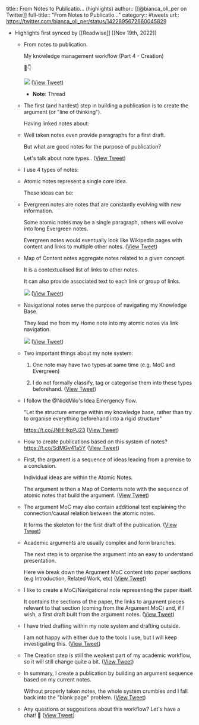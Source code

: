 title:: From Notes to Publicatio... (highlights)
author:: [[@bianca_oli_per on Twitter]]
full-title:: "From Notes to Publicatio..."
category:: #tweets
url:: https://twitter.com/bianca_oli_per/status/1422895672660045829

- Highlights first synced by [[Readwise]] [[Nov 19th, 2022]]
	- From notes to publication.
	  
	  My knowledge management workflow (Part 4 - Creation)
	  
	  🧵👇 
	  
	  ![](https://pbs.twimg.com/media/E78kEqzWUAYY5o5.jpg) ([View Tweet](https://twitter.com/bianca_oli_per/status/1422895672660045829))
		- **Note**: Thread
	- The first (and hardest) step in building a publication is to create the argument (or "line of thinking").
	  
	  Having linked notes about:
	- Well taken notes even provide paragraphs for a first draft.
	  
	  But what are good notes for the purpose of publication?
	  
	  Let's talk about note types.. ([View Tweet](https://twitter.com/bianca_oli_per/status/1422895677168881665))
	- I use 4 types of notes:
	- Atomic notes represent a single core idea.
	  
	  These ideas can be:
	- Evergreen notes are notes that are constantly evolving with new information.
	  
	  Some atomic notes may be a single paragraph, others will evolve into long Evergreen notes.
	  
	  Evergreen notes would eventually look like Wikipedia pages with content and links to multiple other notes. ([View Tweet](https://twitter.com/bianca_oli_per/status/1422895681182834694))
	- Map of Content notes aggregate notes related to a given concept.
	  
	  It is a contextualised list of links to other notes.
	  
	  It can also provide associated text to each link or group of links. 
	  
	  ![](https://pbs.twimg.com/media/E78kFmmWUAA6mgP.jpg) ([View Tweet](https://twitter.com/bianca_oli_per/status/1422895688699023365))
	- Navigational notes serve the purpose of navigating my Knowledge Base.
	  
	  They lead me from my Home note into my atomic notes via link navigation. 
	  
	  ![](https://pbs.twimg.com/media/E78kGF1X0AA83bN.jpg) ([View Tweet](https://twitter.com/bianca_oli_per/status/1422895697930637313))
	- Two important things about my note system:
	  
	  1. One note may have two types at same time (e.g. MoC and Evergreen)
	  
	  2. I do not formally classify, tag or categorise them into these types beforehand. ([View Tweet](https://twitter.com/bianca_oli_per/status/1422895700740820992))
	- I follow the @NickMilo's Idea Emergency flow.
	  
	  "Let the structure emerge within my knowledge base, rather than try to organise everything beforehand into a rigid structure"
	  
	  https://t.co/JNHHkpPJ23 ([View Tweet](https://twitter.com/bianca_oli_per/status/1422895702175277059))
	- How to create publications based on this system of notes? https://t.co/SdMGv41a5Y ([View Tweet](https://twitter.com/bianca_oli_per/status/1422895711939661826))
	- First, the argument is a sequence of ideas leading from a premise to a conclusion.
	  
	  Individual ideas are within the Atomic Notes.
	  
	  The argument is then a Map of Contents note with the sequence of atomic notes that build the argument. ([View Tweet](https://twitter.com/bianca_oli_per/status/1422895714640801794))
	- The argument MoC may also contain additional text explaining the connection/causal relation between the atomic notes.
	  
	  It forms the skeleton for the first draft of the publication. ([View Tweet](https://twitter.com/bianca_oli_per/status/1422895715915796482))
	- Academic arguments are usually complex and form branches.
	  
	  The next step is to organise the argument into an easy to understand presentation.
	  
	  Here we break down the Argument MoC content into paper sections (e.g Introduction, Related Work, etc) ([View Tweet](https://twitter.com/bianca_oli_per/status/1422895717278945286))
	- I like to create a MoC/Navigational note representing the paper itself.
	  
	  It contains the sections of the paper, the links to argument pieces relevant to that section (coming from the Argument MoC) and, if I wish, a first draft built from the argument notes. ([View Tweet](https://twitter.com/bianca_oli_per/status/1422895718751260676))
	- I have tried drafting within my note system and drafting outside. 
	  
	  I am not happy with either due to the tools I use, but I will keep investigating this. ([View Tweet](https://twitter.com/bianca_oli_per/status/1422895719975997440))
	- The Creation step is still the weakest part of my academic workflow, so it will still change quite a bit. ([View Tweet](https://twitter.com/bianca_oli_per/status/1422895721217409034))
	- In summary, I create a publication by building an argument sequence based on my current notes.
	  
	  Without properly taken notes, the whole system crumbles and I fall back into the "blank page" problem. ([View Tweet](https://twitter.com/bianca_oli_per/status/1422895722467405826))
	- Any questions or suggestions about this workflow? Let's have a chat! 🙂 ([View Tweet](https://twitter.com/bianca_oli_per/status/1422895723947991046))